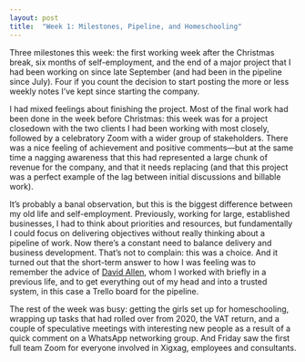 ```yaml
---
layout: post
title:  "Week 1: Milestones, Pipeline, and Homeschooling"
---
```


Three milestones this week: the first working week after the Christmas break, six months of self-employment, and the end of a major project that I had been working on since late September (and had been in the pipeline since July). Four if you count the decision to start posting the more or less weekly notes I’ve kept since starting the company. 

I had mixed feelings about finishing the project. Most of the final work had been done in the week before Christmas: this week was for a project closedown with the two clients I had been working with most closely, followed by a celebratory Zoom with a wider group of stakeholders. There was a nice feeling of achievement and positive comments—but at the same time a nagging awareness that this had represented a large chunk of revenue for the company, and that it needs replacing (and that this project was a perfect example of the lag between initial discussions and billable work). 

It’s probably a banal observation, but this is the biggest difference between my old life and self-employment. Previously, working for large, established businesses, I had to think about priorities and resources, but fundamentally I could focus on delivering objectives without really thinking about a pipeline of work. Now there’s a constant need to balance delivery and business development. That’s not to complain: this was a choice. And it turned out that the short-term answer to how I was feeling was to remember the advice of <a href="https://twitter.com/gtdguy">David Allen</a>, whom I worked with briefly in a previous life, and to get everything out of my head and into a trusted system, in this case a Trello board for the pipeline.

The rest of the week was busy: getting the girls set up for homeschooling, wrapping up tasks that had rolled over from 2020, the VAT return, and a couple of speculative meetings with interesting new people as a result of a quick comment on a WhatsApp networking group. And Friday saw the first full team Zoom for everyone involved in Xigxag, employees and consultants. 
